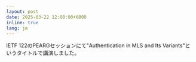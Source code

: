 ```yaml
---
layout: post
date: 2025-03-22 12:00:00+0800
inline: true
lang: ja
---
```


IETF 122のPEARGセッションにて"Authentication in MLS and Its Variants"というタイトルで講演しました。